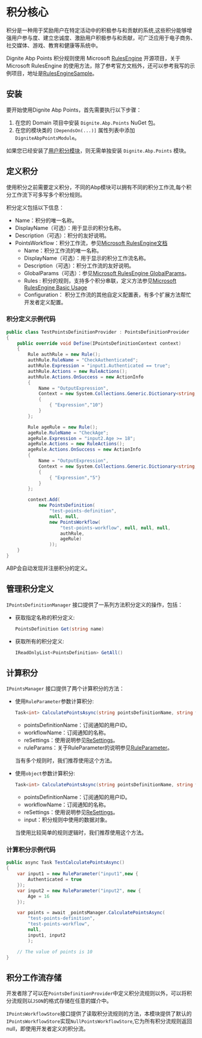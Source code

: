 # 积分核心

积分是一种用于奖励用户在特定活动中的积极参与和贡献的系统,这些积分能够增强用户参与度、建立忠诚度、激励用户积极参与和贡献，可广泛应用于电子商务、社交媒体、游戏、教育和健康等系统中。

Dignite Abp Points 积分规则使用 Microsoft [RulesEngine](https://github.com/microsoft/RulesEngine) 开源项目，关于 Microsoft RulesEngine 的使用方法，除了参考官方文档外，还可以参考我写的示例项目，地址是[RulesEngineSample](https://github.com/duguankui/code-samples/tree/main/RulesEngineSample)。

## 安装

要开始使用Dignite Abp Points，首先需要执行以下步骤：

1. 在您的 Domain 项目中安装 `Dignite.Abp.Points` NuGet 包。
2. 在您的模块类的 `[DependsOn(...)]` 属性列表中添加 `DigniteAbpPointsModule`。

如果您已经安装了[用户积分模块](User-Points.md)，则无需单独安装 `Dignite.Abp.Points` 模块。

## 定义积分

使用积分之前需要定义积分，不同的Abp模块可以拥有不同的积分工作流,每个积分工作流下可多写多个积分规则。

积分定义包括以下信息：

- Name：积分的唯一名称。
- DisplayName（可选）：用于显示的积分名称。
- Description（可选）：积分的友好说明。
- PointsWorkflow：积分工作流，参见[Microsoft RulesEngine文档](https://github.com/microsoft/RulesEngine/blob/main/docs/index.md)
  - Name：积分工作流的唯一名称。
  - DisplayName（可选）：用于显示的积分工作流名称。
  - Description（可选）：积分工作流的友好说明。
  - GlobalParams（可选）：参见[Microsoft RulesEngine GlobalParams](https://github.com/microsoft/RulesEngine/blob/main/docs/index.md#globalparams)。
  - Rules : 积分的规则，支持多个积分串联，定义方法参见[Microsoft RulesEngine Basic Usage](https://github.com/microsoft/RulesEngine/blob/main/docs/index.md#basic-usage)
  - Configuration： 积分工作流的其他自定义配置表，有多个扩展方法帮忙开发者定义配置。

### 积分定义示例代码

```csharp
public class TestPointsDefinitionProvider : PointsDefinitionProvider
{
    public override void Define(IPointsDefinitionContext context)
    {
        Rule authRule = new Rule();
        authRule.RuleName = "CheckAuthenticated";
        authRule.Expression = "input1.Authenticated == true";
        authRule.Actions = new RuleActions();
        authRule.Actions.OnSuccess = new ActionInfo
        {
            Name = "OutputExpression",
            Context = new System.Collections.Generic.Dictionary<string, object>
            {
                { "Expression","10"}
            }
        };

        Rule ageRule = new Rule();
        ageRule.RuleName = "CheckAge";
        ageRule.Expression = "input2.Age >= 18";
        ageRule.Actions = new RuleActions();
        ageRule.Actions.OnSuccess = new ActionInfo
        {
            Name = "OutputExpression",
            Context = new System.Collections.Generic.Dictionary<string, object>
            {
                { "Expression","5"}
            }
        };

        context.Add(
            new PointsDefinition(
                "test-points-definition", 
                null, null, 
                new PointsWorkflow(
                    "test-points-workflow", null, null, null, 
                    authRule, 
                    ageRule)
                ));
    }
}

```

ABP会自动发现并注册积分的定义。

## 管理积分定义

`IPointsDefinitionManager` 接口提供了一系列方法积分定义的操作，包括：

- 获取指定名称的积分定义:

  ```csharp
  PointsDefinition Get(string name)
  ```

- 获取所有的积分定义:

  ```csharp
  IReadOnlyList<PointsDefinition> GetAll()
  ```

## 计算积分

`IPointsManager` 接口提供了两个计算积分的方法：

- 使用`RuleParameter`参数计算积分:

  ```csharp
  Task<int> CalculatePointsAsync(string pointsDefinitionName, string workflowName, ReSettings reSettings = null, params RuleParameter[] ruleParams)
  ```
  
  - pointsDefinitionName：订阅通知的用户ID。
  - workflowName：订阅通知的名称。
  - reSettings：使用说明参见[ReSettings](https://github.com/microsoft/RulesEngine/wiki/Getting-Started#resettings)。
  - ruleParams：关于RuleParameter的说明参见[RuleParameter](https://github.com/microsoft/RulesEngine/wiki/Getting-Started#ruleparameter)。

  当有多个规则时，我们推荐使用这个方法。

- 使用`object`参数计算积分:

  ```csharp
  Task<int> CalculatePointsAsync(string pointsDefinitionName, string workflowName, ReSettings reSettings = null, object input = null)
  ```
  
  - pointsDefinitionName：订阅通知的用户ID。
  - workflowName：订阅通知的名称。
  - reSettings：使用说明参见[ReSettings](https://github.com/microsoft/RulesEngine/wiki/Getting-Started#resettings)。
  - input：积分规则中使用的数据对象。

  当使用比较简单的规则逻辑时，我们推荐使用这个方法。

### 计算积分示例代码

```csharp
public async Task TestCalculatePointsAsync()
{
    var input1 = new RuleParameter("input1",new {
        Authenticated = true
    });
    var input2 = new RuleParameter("input2", new {
        Age = 16
    });

    var points = await _pointsManager.CalculatePointsAsync(
        "test-points-definition", 
        "test-points-workflow", 
        null,
        input1, input2
        );

    // The value of points is 10
}

```

## 积分工作流存储

开发者除了可以在`PointsDefinitionProvider`中定义积分流规则以外，可以将积分流规则以`JSON`的格式存储在任意的媒介中。

`IPointsWorkflowStore`接口提供了读取积分流规则的方法，本模块提供了默认的`IPointsWorkflowStore`实现`NullPointsWorkflowStore`,它为所有积分流规则返回null，即使用开发者定义的积分流。
